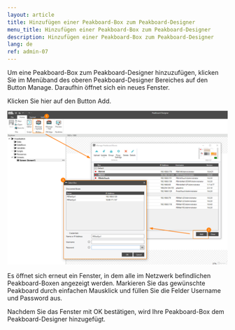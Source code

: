 ```yaml
---
layout: article
title: Hinzufügen einer Peakboard-Box zum Peakboard-Designer
menu_title: Hinzufügen einer Peakboard-Box zum Peakboard-Designer
description: Hinzufügen einer Peakboard-Box zum Peakboard-Designer
lang: de
ref: admin-07
---
```


Um eine Peakboard-Box zum Peakboard-Designer hinzuzufügen, klicken Sie im Menüband des oberen Peakboard-Designer Bereiches auf den Button Manage. Daraufhin öffnet sich ein neues Fenster.

Klicken Sie hier auf den Button Add.

![Deploy Dialog](/assets/images/admin/add/deploy-dialog.png)

Es öffnet sich erneut ein Fenster, in dem alle im Netzwerk befindlichen Peakboard-Boxen angezeigt werden. Markieren Sie das gewünschte Peakboard durch einfachen Mausklick und füllen Sie die Felder Username und Password aus.

Nachdem Sie das Fenster mit OK bestätigen, wird Ihre Peakboard-Box dem Peakboard-Designer hinzugefügt.
